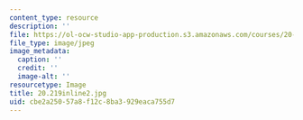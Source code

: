 ```yaml
---
content_type: resource
description: ''
file: https://ol-ocw-studio-app-production.s3.amazonaws.com/courses/20-219-becoming-the-next-bill-nye-writing-and-hosting-the-educational-show-january-iap-2015/cbe2a25057a8f12c8ba3929eaca755d7_20.219inline2.jpg
file_type: image/jpeg
image_metadata:
  caption: ''
  credit: ''
  image-alt: ''
resourcetype: Image
title: 20.219inline2.jpg
uid: cbe2a250-57a8-f12c-8ba3-929eaca755d7
---
```

